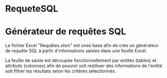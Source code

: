 # RequeteSQL
<h1>Générateur de requêtes SQL</h1>
<p>Le fichier Excel "Requêtes.xlsm" est unes base afin de crée un générateur de requête SQL à partir d'informations saisies dans une feuille Excel.</p>
<p>La feuille de saisie est découpée fonctionnellement par entités (tables) et attributs (colonnes) afin de pouvoir soit restituer des informations de l'entité soit filtrer les résultats selon les critères sélectionnés.</p>
